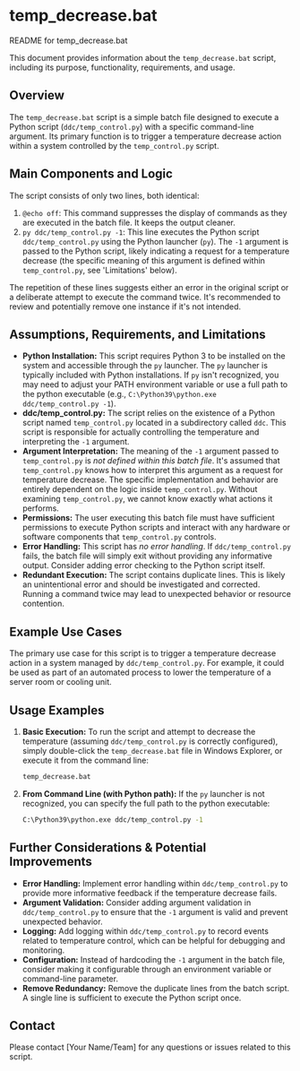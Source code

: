 # temp_decrease.bat

README for temp_decrease.bat

This document provides information about the `temp_decrease.bat` script, including its purpose, functionality, requirements, and usage.

## Overview

The `temp_decrease.bat` script is a simple batch file designed to execute a Python script (`ddc/temp_control.py`) with a specific command-line argument.  Its primary function is to trigger a temperature decrease action within a system controlled by the `temp_control.py` script.

## Main Components and Logic

The script consists of only two lines, both identical:

1. `@echo off`: This command suppresses the display of commands as they are executed in the batch file.  It keeps the output cleaner.
2. `py ddc/temp_control.py -1`: This line executes the Python script `ddc/temp_control.py` using the Python launcher (`py`). The `-1` argument is passed to the Python script, likely indicating a request for a temperature decrease (the specific meaning of this argument is defined within `temp_control.py`, see 'Limitations' below).

The repetition of these lines suggests either an error in the original script or a deliberate attempt to execute the command twice.  It's recommended to review and potentially remove one instance if it's not intended.

## Assumptions, Requirements, and Limitations

*   **Python Installation:** This script requires Python 3 to be installed on the system and accessible through the `py` launcher. The `py` launcher is typically included with Python installations.  If `py` isn't recognized, you may need to adjust your PATH environment variable or use a full path to the python executable (e.g., `C:\Python39\python.exe ddc/temp_control.py -1`).
*   **ddc/temp_control.py:** The script relies on the existence of a Python script named `temp_control.py` located in a subdirectory called `ddc`. This script is responsible for actually controlling the temperature and interpreting the `-1` argument.
*   **Argument Interpretation:**  The meaning of the `-1` argument passed to `temp_control.py` is *not defined within this batch file*. It's assumed that `temp_control.py` knows how to interpret this argument as a request for temperature decrease. The specific implementation and behavior are entirely dependent on the logic inside `temp_control.py`.  Without examining `temp_control.py`, we cannot know exactly what actions it performs.
*   **Permissions:** The user executing this batch file must have sufficient permissions to execute Python scripts and interact with any hardware or software components that `temp_control.py` controls.
*   **Error Handling:** This script has *no error handling*. If `ddc/temp_control.py` fails, the batch file will simply exit without providing any informative output.  Consider adding error checking to the Python script itself.
*   **Redundant Execution:** The script contains duplicate lines. This is likely an unintentional error and should be investigated and corrected. Running a command twice may lead to unexpected behavior or resource contention.

## Example Use Cases

The primary use case for this script is to trigger a temperature decrease action in a system managed by `ddc/temp_control.py`.  For example, it could be used as part of an automated process to lower the temperature of a server room or cooling unit.

## Usage Examples

1. **Basic Execution:** To run the script and attempt to decrease the temperature (assuming `ddc/temp_control.py` is correctly configured), simply double-click the `temp_decrease.bat` file in Windows Explorer, or execute it from the command line:
    ```bash
    temp_decrease.bat
    ```
2. **From Command Line (with Python path):** If the `py` launcher is not recognized, you can specify the full path to the python executable:
    ```bash
    C:\Python39\python.exe ddc/temp_control.py -1
    ```

## Further Considerations & Potential Improvements

*   **Error Handling:** Implement error handling within `ddc/temp_control.py` to provide more informative feedback if the temperature decrease fails.
*   **Argument Validation:**  Consider adding argument validation in `ddc/temp_control.py` to ensure that the `-1` argument is valid and prevent unexpected behavior.
*   **Logging:** Add logging within `ddc/temp_control.py` to record events related to temperature control, which can be helpful for debugging and monitoring.
*   **Configuration:**  Instead of hardcoding the `-1` argument in the batch file, consider making it configurable through an environment variable or command-line parameter.
*   **Remove Redundancy:** Remove the duplicate lines from the batch script. A single line is sufficient to execute the Python script once.

## Contact

Please contact [Your Name/Team] for any questions or issues related to this script.
